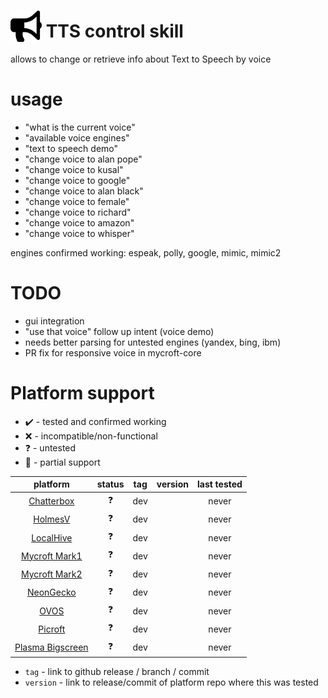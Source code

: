 # <img src='./icon.png' card_color='#40DBB0' width='50' height='50' style='vertical-align:bottom'/>  TTS control skill

allows to change or retrieve info about Text to Speech by voice

# usage

* "what is the current voice"
* "available voice engines"
* "text to speech demo"
* "change voice to alan pope"
* "change voice to kusal"
* "change voice to google"
* "change voice to alan black"
* "change voice to female"
* "change voice to richard"
* "change voice to amazon"
* "change voice to whisper"

engines confirmed working: espeak, polly, google, mimic, mimic2

# TODO

- gui integration
- "use that voice" follow up intent (voice demo)
- needs better parsing for untested engines (yandex, bing, ibm) 
- PR fix for responsive voice in mycroft-core

# Platform support

- :heavy_check_mark: - tested and confirmed working
- :x: - incompatible/non-functional
- :question: - untested
- :construction: - partial support

|     platform    |   status   |  tag  | version | last tested | 
|:---------------:|:----------:|:-----:|:-------:|:-----------:|
|    [Chatterbox](https://hellochatterbox.com)   | :question: |  dev  |         |    never    | 
|     [HolmesV](https://github.com/HelloChatterbox/HolmesV)     | :question: |  dev  |         |    never    | 
|    [LocalHive](https://github.com/JarbasHiveMind/LocalHive)    | :question: |  dev  |         |    never    |  
|  [Mycroft Mark1](https://github.com/MycroftAI/enclosure-mark1)    | :question: |  dev  |         |    never    | 
|  [Mycroft Mark2](https://github.com/MycroftAI/hardware-mycroft-mark-II)    | :question: |  dev  |         |    never    |  
|    [NeonGecko](https://neon.ai)      | :question: |  dev  |         |    never    |   
|       [OVOS](https://github.com/OpenVoiceOS)        | :question: |  dev  |         |    never    |    
|     [Picroft](https://github.com/MycroftAI/enclosure-picroft)       | :question: |  dev  |         |    never    |  
| [Plasma Bigscreen](https://plasma-bigscreen.org/)  | :question: |  dev  |         |    never    |  

- `tag` - link to github release / branch / commit
- `version` - link to release/commit of platform repo where this was tested

